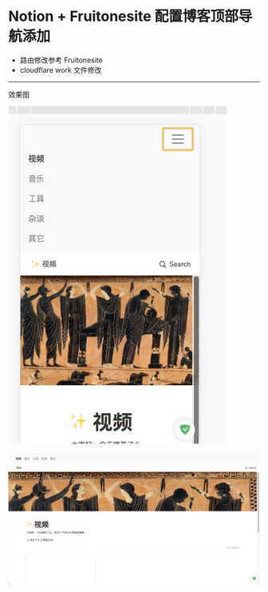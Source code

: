 # Notion + Fruitonesite 配置博客顶部导航添加

- 路由修改参考 Fruitonesite
- cloudflare work 文件修改

---

效果图

![image](https://github.com/ChenYCL/notion-navbar/blob/master/effect1.png)

![image](https://github.com/ChenYCL/notion-navbar/blob/master/effect2.png)
